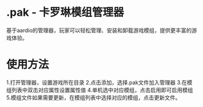 # .pak - 卡罗琳模组管理器

基于aardio的管理器，玩家可以轻松管理、安装和卸载游戏模组，提供更丰富的游戏体验。

# 使用方法
1.打开管理器，设置游戏所在目录
2.点击添加，选择.pak文件加入管理器
3.在模组列表中双击对应属性设置属性值
4.单机选中对应模组，点击启用即可启用模组
5.模组文件如果需要更新，在模组列表中选择对应的模组，点击更新文件。
